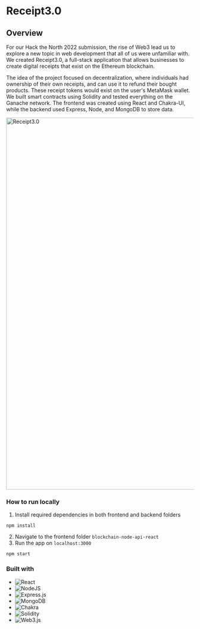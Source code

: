 # Receipt3.0

## Overview
For our Hack the North 2022 submission, the rise of Web3 lead us to explore a new topic in web development that all of us were unfamiliar with. We created Receipt3.0, a full-stack application that allows businesses to create digital receipts that exist on the Ethereum blockchain. 

The idea of the project focused on decentralization, where individuals had ownership of their own receipts, and can use it to refund their bought products. These receipt tokens would exist on the user's MetaMask wallet. We built smart contracts using Solidity and tested everything on the Ganache network. The frontend was created using React and Chakra-UI, while the backend used Express, Node, and MongoDB to store data.

<img width="1000" alt="Receipt3.0" src="https://user-images.githubusercontent.com/16049357/209729945-a73b2f6e-62f6-4a21-814d-9bb9971a3d0d.png">

### How to run locally

1. Install required dependencies in both frontend and backend folders
```
npm install
```

2. Navigate to the frontend folder `blockchain-node-api-react`
3. Run the app on `localhost:3000`
```
npm start
```

### Built with
* ![React](https://img.shields.io/badge/react-%2320232a.svg?style=for-the-badge&logo=react&logoColor=%2361DAFB)
* ![NodeJS](https://img.shields.io/badge/node.js-6DA55F?style=for-the-badge&logo=node.js&logoColor=white)
* ![Express.js](https://img.shields.io/badge/express.js-%23404d59.svg?style=for-the-badge&logo=express&logoColor=%2361DAFB)
* ![MongoDB](https://img.shields.io/badge/MongoDB-%234ea94b.svg?style=for-the-badge&logo=mongodb&logoColor=white)
* ![Chakra](https://img.shields.io/badge/chakra-%234ED1C5.svg?style=for-the-badge&logo=chakraui&logoColor=white)
* ![Solidity](https://img.shields.io/badge/Solidity-%23363636.svg?style=for-the-badge&logo=solidity&logoColor=white)
* ![Web3.js](https://img.shields.io/badge/web3.js-F16822?style=for-the-badge&logo=web3.js&logoColor=white)
